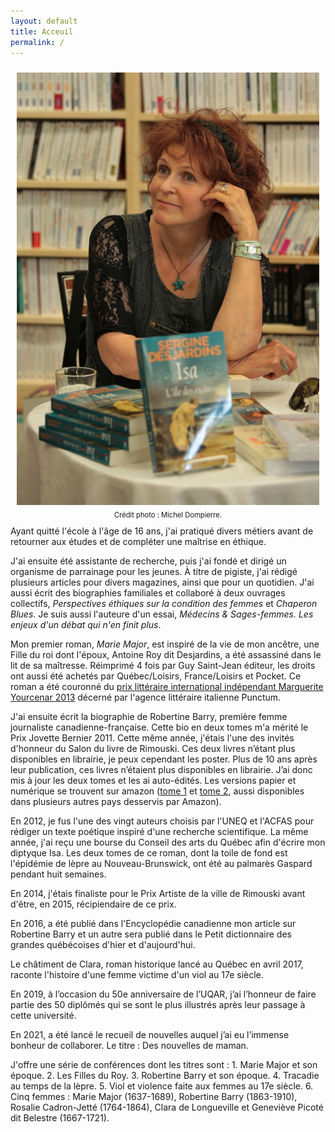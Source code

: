```yaml
---
layout: default
title: Acceuil
permalink: /
---
```


<div style='float:right; padding: 10px; font-size: 0.8em; text-align: center'>
  <img style="padding-bottom:0.5em;" src='images/9.iMG_9915.JPG' alt='photo'><br/>
  Crédit photo : Michel Dompierre.
</div>

Ayant quitté l'école à l'âge de 16 ans, j'ai pratiqué divers métiers avant de retourner aux études et de compléter une maîtrise en éthique.

J'ai ensuite été assistante de recherche, puis j'ai fondé et dirigé un organisme de parrainage pour les jeunes. À titre de pigiste, j'ai rédigé plusieurs articles pour divers magazines, ainsi que pour un quotidien. J'ai aussi écrit des biographies familiales et collaboré à deux ouvrages collectifs, *Perspectives éthiques sur la condition des femmes* et *Chaperon Blues*. Je suis aussi l'auteure d'un essai, *Médecins & Sages-femmes. Les enjeux d'un débat qui n'en finit plus*.

Mon premier roman, *Marie Major*, est inspiré de la vie de mon ancêtre, une Fille du roi dont l'époux, Antoine Roy dit Desjardins, a été assassiné dans le lit de sa maîtresse. Réimprimé 4 fois par Guy Saint-Jean éditeur, les droits ont aussi été achetés par Québec/Loisirs, France/Loisirs et Pocket. Ce roman a été couronné du [prix littéraire international indépendant Marguerite Yourcenar 2013](http://ici.radio-canada.ca/nouvelles/arts_et_spectacles/2013/08/14/001-sergine-desjardins-recoit-un-prix-litteraire.shtml) décerné par l'agence littéraire italienne Punctum.

J'ai ensuite écrit la biographie de Robertine Barry, première femme journaliste
canadienne-française. Cette bio en deux tomes m'a mérité le Prix Jovette
Bernier 2011. Cette même année, j'étais l'une des invités d'honneur du Salon du
livre de Rimouski. Ces deux livres n’étant plus disponibles en librairie, je
peux cependant les poster. Plus de 10 ans après leur publication, ces livres
n’étaient plus disponibles en librairie. J’ai donc mis à jour les deux tomes et
les ai auto-édités. Les versions papier et numérique se trouvent sur amazon ([tome 1](https://www.amazon.ca/-/fr/Sergine-Desjardins-ebook/dp/B08FF456RF/ref=sr_1_1?__mk_fr_CA=%C3%85M%C3%85%C5%BD%C3%95%C3%91&crid=1O1VA2H25J05&dchild=1&keywords=robertine+barry+tome+1&qid=1598537092&sprefix=Robertine+Barry%2Caps%2C144&sr=8-1) et [tome 2](https://www.amazon.ca/-/fr/Sergine-Desjardins-ebook/dp/B08FL86DHW/ref=sr_1_1?__mk_fr_CA=%C3%85M%C3%85%C5%BD%C3%95%C3%91&dchild=1&keywords=robertine+barry+tome+2&qid=1598537119&sr=8-1), aussi disponibles dans plusieurs autres pays desservis par Amazon).

En 2012, je fus l'une des vingt auteurs choisis par l'UNEQ et l'ACFAS pour
rédiger un texte poétique inspiré d'une recherche scientifique. La même année,
j'ai reçu une bourse du Conseil des arts du Québec afin d'écrire mon diptyque
Isa. Les deux tomes de ce roman, dont la toile de fond est l'épidémie de lèpre
au Nouveau-Brunswick, ont été au palmarès Gaspard pendant huit semaines.

En 2014, j'étais finaliste pour le Prix Artiste de la ville de Rimouski avant d'être, en 2015, récipiendaire de ce prix.

En 2016, a été publié dans l'Encyclopédie canadienne mon article sur Robertine Barry et un autre sera publié dans le Petit dictionnaire des grandes québécoises d'hier et d'aujourd'hui.

Le châtiment de Clara, roman historique lancé au Québec en avril 2017, raconte l'histoire d'une femme victime d'un viol au 17e siècle.

En 2019, à l’occasion du 50e anniversaire de l’UQAR, j’ai l’honneur de faire
partie des 50 diplômés qui se sont le plus illustrés après leur passage à cette
université.

En 2021, a été lancé le recueil de nouvelles auquel j’ai eu l’immense bonheur de collaborer. Le titre : Des nouvelles de maman.

J'offre une série de conférences dont les titres sont : 1. Marie Major et son époque. 2. Les Filles du Roy. 3. Robertine Barry et son époque. 4. Tracadie au temps de la lèpre. 5. Viol et violence faite aux femmes au 17e siècle. 6. Cinq femmes : Marie Major (1637-1689), Robertine Barry (1863-1910), Rosalie Cadron-Jetté (1764-1864), Clara de Longueville et Geneviève Picoté dit Belestre (1667-1721).
